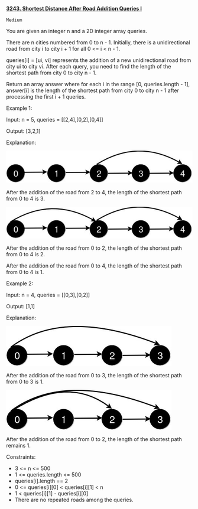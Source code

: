 [**3243. Shortest Distance After Road Addition Queries I**](https://leetcode.com/problems/shortest-distance-after-road-addition-queries-i/description/)

    Medium

You are given an integer n and a 2D integer array queries.

There are n cities numbered from 0 to n - 1. Initially, there is a unidirectional road from city i to city i + 1 for all 0 <= i < n - 1.

queries[i] = [ui, vi] represents the addition of a new unidirectional road from city ui to city vi. After each query, you need to find the length of the shortest path from city 0 to city n - 1.

Return an array answer where for each i in the range [0, queries.length - 1], answer[i] is the length of the shortest path from city 0 to city n - 1 after processing the first i + 1 queries.



Example 1:

Input: n = 5, queries = [[2,4],[0,2],[0,4]]

Output: [3,2,1]

Explanation:

![img_1.png](img_1.png)

After the addition of the road from 2 to 4, the length of the shortest path from 0 to 4 is 3.

![img_2.png](img_2.png)

After the addition of the road from 0 to 2, the length of the shortest path from 0 to 4 is 2.



After the addition of the road from 0 to 4, the length of the shortest path from 0 to 4 is 1.

Example 2:

Input: n = 4, queries = [[0,3],[0,2]]

Output: [1,1]

Explanation:

![img_3.png](img_3.png)

After the addition of the road from 0 to 3, the length of the shortest path from 0 to 3 is 1.

![img_4.png](img_4.png)

After the addition of the road from 0 to 2, the length of the shortest path remains 1.



Constraints:

- 3 <= n <= 500
- 1 <= queries.length <= 500
- queries[i].length == 2
- 0 <= queries[i][0] < queries[i][1] < n
- 1 < queries[i][1] - queries[i][0]
- There are no repeated roads among the queries.